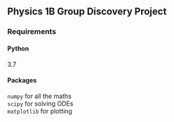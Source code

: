 ## Physics 1B Group Discovery Project

### Requirements
#### Python
3.7
#### Packages
`numpy` for all the maths\
`scipy` for solving ODEs\
`matplotlib` for plotting